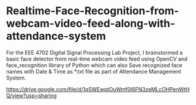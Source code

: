 # Realtime-Face-Recognition-from-webcam-video-feed-along-with-attendance-system

For the EEE 4702 Digital Signal Processing Lab Project, I brainstormed a basic face detector from real-time webcam video feed using OpenCV and face_recognition library of Python which can also Save recognized face names with Date & Time as *.txt file as part of Attendance Management System.

https://drive.google.com/file/d/1qSWEwptOuWmf0l6FN3zeMLcOHPenWtHQ/view?usp=sharing
